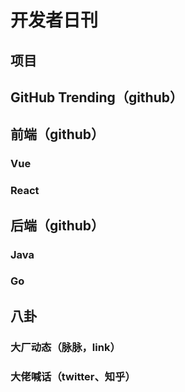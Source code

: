# 开发者日刊

## 项目

## GitHub Trending（github）

## 前端（github）
### Vue
### React

## 后端（github）
### Java
### Go

## 八卦
### 大厂动态（脉脉，link）
### 大佬喊话（twitter、知乎）
